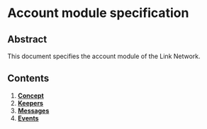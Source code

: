 # Account module specification



## Abstract

This document specifies the account module of the Link Network.

## Contents

1. **[Concept](01_concept.md)**
2. **[Keepers](02_keepers.md)**
3. **[Messages](03_messages.md)**
4. **[Events](04_events.md)**

